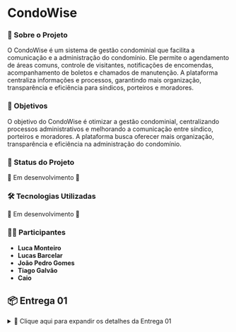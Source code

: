 # CondoWise

### 📌 Sobre o Projeto
O CondoWise é um sistema de gestão condominial que facilita a comunicação e a administração do condomínio. Ele permite o agendamento de áreas comuns, controle de visitantes, notificações de encomendas, acompanhamento de boletos e chamados de manutenção. A plataforma centraliza informações e processos, garantindo mais organização, transparência e eficiência para síndicos, porteiros e moradores.

### 🎯 Objetivos
O objetivo do CondoWise é otimizar a gestão condominial, centralizando processos administrativos e melhorando a comunicação entre síndico, porteiros e moradores. A plataforma busca oferecer mais organização, transparência e eficiência na administração do condomínio.

### 📌 Status do Projeto
🚧 Em desenvolvimento 🚧

### 🛠 Tecnologias Utilizadas
🚧 Em desenvolvimento 🚧

### 👨‍💻 Participantes
- **Luca Monteiro**
- **Lucas Barcelar**
- **João Pedro Gomes**
- **Tiago Galvão**
- **Caio**

## 📦 Entrega 01

<details>
  <summary>📌 Clique aqui para expandir os detalhes da Entrega 01</summary>

### 📖 Histórias de Usuário  
As histórias de usuário foram definidas de forma clara e completa, com cenários de validação e entrega de valor bem definida.  
🔗 [Acesse as histórias de usuário](./historias_de_usuario.md)  

### 🎨 Protótipo de Lo-Fi  
O protótipo de baixa fidelidade foi desenvolvido no Figma e está acessível através do link abaixo:  
🔗 [Acesse o protótipo no Figma](LINK_DO_FIGMA)  

### 📹 Apresentação do Protótipo  
Um screencast foi criado para demonstrar o protótipo de baixa fidelidade, incluindo explicação em áudio ou legenda.  
🔗 [Assista ao vídeo no YouTube](LINK_DO_VIDEO)  

Cada entrega terá sua própria seção neste README, garantindo acesso fácil aos artefatos relacionados.

</details>
